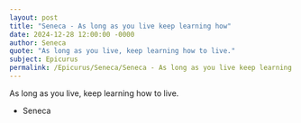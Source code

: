 ```yaml
---
layout: post
title: "Seneca - As long as you live keep learning how"
date: 2024-12-28 12:00:00 -0000
author: Seneca
quote: "As long as you live, keep learning how to live."
subject: Epicurus
permalink: /Epicurus/Seneca/Seneca - As long as you live keep learning how
---
```


As long as you live, keep learning how to live.

- Seneca
